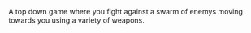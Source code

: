 A top down game where you fight against a swarm of enemys moving towards you using a variety of weapons.  
